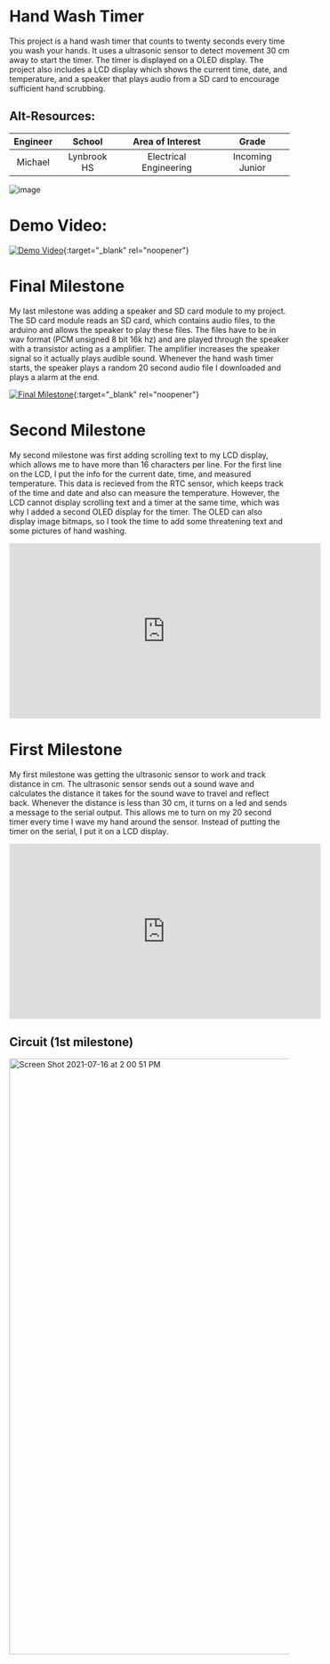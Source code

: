 ﻿# Hand Wash Timer
 This project is a hand wash timer that counts to twenty seconds every time you wash your hands. It uses a ultrasonic sensor to detect movement 30 cm away to start the timer. The timer is displayed on a OLED display. The project also includes a LCD display which shows the current time, date, and temperature, and a speaker that plays audio from a SD card to encourage sufficient hand scrubbing. 
 
 Alt-Resources:
------
 
| **Engineer** | **School** | **Area of Interest** | **Grade** |
|:--:|:--:|:--:|:--:|
| Michael | Lynbrook HS | Electrical Engineering | Incoming Junior


![image](https://user-images.githubusercontent.com/71350303/126834812-36acd159-99f5-44a2-ac9d-1452128f295c.jpeg)

  
# Demo Video: 
[![Demo Video](https://cdn.discordapp.com/attachments/501260125731028994/862438682706313256/Screen_Shot_2021-07-07_at_2.03.13_PM.png )](https://www.youtube.com/watch?v=AGEDjoDWGVE "Demo Night Video"){:target="_blank" rel="noopener"}

# Final Milestone
My last milestone was adding a speaker and SD card module to my project. The SD card module reads an SD card, which contains audio files, to the arduino and allows the speaker to play these files. The files have to be in wav format (PCM unsigned 8 bit 16k hz) and are played through the speaker with a transistor acting as a amplifier. The amplifier increases the speaker signal so it actually plays audible sound. Whenever the hand wash timer starts, the speaker plays a random 20 second audio file I downloaded and plays a alarm at the end. 

[![Final Milestone](https://cdn.discordapp.com/attachments/501260125731028994/862438682706313256/Screen_Shot_2021-07-07_at_2.03.13_PM.png )](https://www.youtube.com/watch?v=ookglHMfglg "Final Milestone"){:target="_blank" rel="noopener"}

# Second Milestone
My second milestone was first adding scrolling text to my LCD display, which allows me to have more than 16 characters per line. For the first line on the LCD, I put the info for the current date, time, and measured temperature. This data is recieved from the RTC sensor, which keeps track of the time and date and also can measure the temperature. However, the LCD cannot display scrolling text and a timer at the same time, which was why I added a second OLED display for the timer. The OLED can also display image bitmaps, so I took the time to add some threatening text and some pictures of hand washing. 
  
      
            
            
<iframe width="560" height="315" src="https://www.youtube.com/embed/In7Fj0EMY_E" title="YouTube video player" frameborder="0" allow="accelerometer; autoplay; clipboard-write; encrypted-media; gyroscope; picture-in-picture" allowfullscreen></iframe>

# First Milestone
  
My first milestone was getting the ultrasonic sensor to work and track distance in cm. The ultrasonic sensor sends out a sound wave and calculates the distance it takes for the sound wave to travel and reflect back. Whenever the distance is less than 30 cm, it turns on a led and sends a message to the serial output. This allows me to turn on my 20 second timer every time I wave my hand around the sensor. Instead of putting the timer on the serial, I put it on a LCD display. 

<iframe width="560" height="315" src="https://www.youtube.com/embed/wI0pApb0Pbo" title="YouTube video player" frameborder="0" allow="accelerometer; autoplay; clipboard-write; encrypted-media; gyroscope; picture-in-picture" allowfullscreen></iframe>

## Circuit (1st milestone)

<img width="1071" alt="Screen Shot 2021-07-16 at 2 00 51 PM" src="https://user-images.githubusercontent.com/71350303/126830853-d9856f7a-f536-41e3-8fd0-1b03d35aabad.png">


